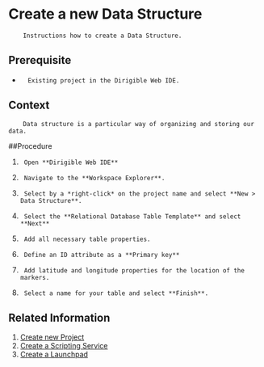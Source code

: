 # Create a new Data Structure
		Instructions how to create a Data Structure.

## Prerequisite
*		Existing project in the Dirigible Web IDE.

## Context
		Data structure is a particular way of organizing and storing our data.

##Procedure
1.		Open **Dirigible Web IDE**
2.		Navigate to the **Workspace Explorer**.
3.		Select by a *right-click* on the project name and select **New > Data Structure**.
4.		Select the **Relational Database Table Template** and select **Next**
5.		Add all necessary table properties.
6.		Define an ID attribute as a **Primary key**
7.		Add latitude and longitude properties for the location of the markers.
8.		Select a name for your table and select **Finish**.

## Related Information

1. [Create new Project][1]
2. [Create a Scripting Service][2]
3. [Create a Launchpad][3]

[1]: https://github.com/dirigiblelabs/curriculum/tree/master/SimeonGeorgiev/DocumentationTask/Documentation/CreateProject.md
[2]: https://github.com/dirigiblelabs/curriculum/tree/master/SimeonGeorgiev/DocumentationTask/Documentation/ScriptingServices.md
[3]: https://github.com/dirigiblelabs/curriculum/tree/master/SimeonGeorgiev/DocumentationTask/Documentation/CreateLaunchpad.md
